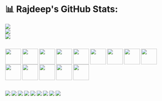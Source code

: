 # 📊 Rajdeep's GitHub Stats:
![](https://github-readme-stats.vercel.app/api?username=rajdeep31&theme=dark&hide_border=false&count_private=true&show_icons=true)<br/>
![](https://github-readme-streak-stats.herokuapp.com/?user=Rajdeep31&theme=dark&hide_border=false)<br/>
![](https://github-readme-stats.vercel.app/api/top-langs/?username=rajdeep31&theme=dark&hide_border=false&count_private=true&layout=compact)<br/>

<div style="display: inline_block"><br>
  <img align="center" height="50" width="50" src="https://cdn.jsdelivr.net/gh/devicons/devicon/icons/html5/html5-plain-wordmark.svg" />
  <img align="center" height="50" width="50" src="https://cdn.jsdelivr.net/gh/devicons/devicon/icons/css3/css3-plain-wordmark.svg" />
  <img align="center" height="50" width="50" src="https://cdn.jsdelivr.net/gh/devicons/devicon/icons/javascript/javascript-plain.svg" />
  <img align="center" height="50" width="50" src="https://cdn.jsdelivr.net/gh/devicons/devicon/icons/bootstrap/bootstrap-original.svg" />
  <img align="center" height="50" width="50" src="https://cdn.jsdelivr.net/gh/devicons/devicon/icons/github/github-original.svg" />
  <img align="center" height="50" width="50" src="https://cdn.jsdelivr.net/gh/devicons/devicon/icons/git/git-plain-wordmark.svg" />
  <img align="center" height="50" width="50" src="https://cdn.jsdelivr.net/gh/devicons/devicon/icons/java/java-original-wordmark.svg" />
  <img align="center" height="50" width="50" src="https://cdn.jsdelivr.net/gh/devicons/devicon/icons/linux/linux-original.svg" />
  <img align="center" height="50" width="50" src="https://cdn.jsdelivr.net/gh/devicons/devicon/icons/mysql/mysql-original-wordmark.svg" />
  <img align="center" height="50" width="50" src="https://cdn.jsdelivr.net/gh/devicons/devicon/icons/oracle/oracle-original.svg" />
  <img align="center" height="50" width="50" src="https://cdn.jsdelivr.net/gh/devicons/devicon/icons/php/php-plain.svg" />
  <img align="center" height="50" width="50" src="https://cdn.jsdelivr.net/gh/devicons/devicon/icons/phoenix/phoenix-original-wordmark.svg" />
  <img align="center" height="50" width="50" src="https://cdn.jsdelivr.net/gh/devicons/devicon/icons/vim/vim-original.svg" />
  <img align="center" height="50" width="50" src="https://cdn.jsdelivr.net/gh/devicons/devicon/icons/vscode/vscode-original.svg" /> 
</div>
<br/>
<br/>
<div> 
  <a href="https://instagram.com/rajdeep.31" target="_blank"><img src="https://img.shields.io/badge/-Instagram-%23E4405F?style=for-the-badge&logo=instagram&logoColor=white" target="_blank"></a>
 <a href="https://discord.gg/FcSsvdVP8d" target="_blank"><img src="https://img.shields.io/badge/Discord-7289DA?style=for-the-badge&logo=discord&logoColor=white" target="_blank"></a> 
  <a href = "mailto:rajdeep.dharajiyaljpce2020@gmail.com"><img src="https://img.shields.io/badge/-Gmail-%23333?style=for-the-badge&logo=gmail&logoColor=white" target="_blank"></a>
  <a href="https://www.linkedin.com/in/rajdeep-dharajiya-5b0b23248" target="_blank"><img src="https://img.shields.io/badge/-LinkedIn-%230077B5?style=for-the-badge&logo=linkedin&logoColor=white" target="_blank"></a> 
  <a href="#" target="_blank"><img src="https://img.shields.io/badge/Snapchat-FFFC00?style=for-the-badge&logo=snapchat&logoColor=white"></a> 
  <a href="https://twitter.com/Rajdeep7160" target="_blank"><img src="https://img.shields.io/badge/Twitter-1DA1F2?style=for-the-badge&logo=twitter&logoColor=white"></a>
  <a href="#" target="_blank"><img src="https://img.shields.io/badge/Kali_Linux-557C94?style=for-the-badge&logo=kali-linux&logoColor=white"></a> 
  <a href="#" target="_blank"><img src="https://img.shields.io/badge/Linux-FCC624?style=for-the-badge&logo=linux&logoColor=black"></a> 
  <a href="#" target="_blank"><img src="	https://img.shields.io/badge/Tails%20-56347C?&style=for-the-badge&logo=tails&logoColor=white"></a> 
</div>          
<br/>
<br/>
